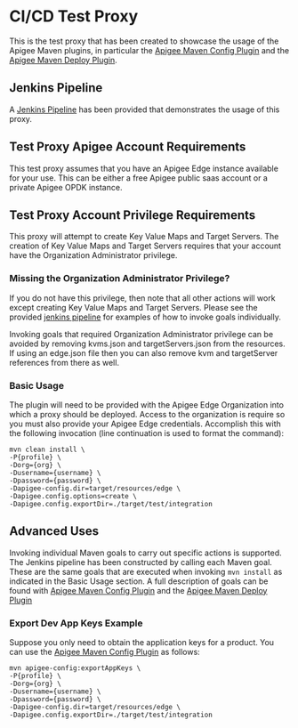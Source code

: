 # CI/CD Test Proxy
This is the test proxy that has been created to 
showcase the usage of the Apigee Maven plugins, 
in particular the [Apigee Maven Config Plugin](https://github.com/apigee/apigee-config-maven-plugin) 
and the [Apigee Maven Deploy Plugin](https://github.com/apigee/apigee-deploy-maven-plugin).
    
## Jenkins Pipeline
A [Jenkins Pipeline](README-JENKINSFILE.md) has been provided that demonstrates
the usage of this proxy.

## Test Proxy Apigee Account Requirements
This test proxy assumes that you have an Apigee Edge instance
available for your use. This can be either a free Apigee 
public saas account or a private Apigee OPDK instance.

## Test Proxy Account Privilege Requirements
This proxy will attempt to create Key Value Maps and Target
Servers. The creation of Key Value Maps and Target Servers
requires that your account have the Organization Administrator
privilege. 

### Missing the Organization Administrator Privilege?
If you do not have this privilege, then note that 
all other actions will work except creating Key Value Maps
and Target Servers. Please see the provided [jenkins pipeline](README-JENKINSFILE.md)
for examples of how to invoke goals individually. 

Invoking goals that required Organization Administrator privilege can 
be avoided by removing kvms.json and targetServers.json from 
the resources. If using an edge.json file then you can also remove kvm and 
targetServer references from there as well.

### Basic Usage
The plugin will need to be provided with the Apigee Edge 
Organization into which a proxy should be deployed. Access
to the organization is require so you must also provide 
your Apigee Edge credentials. Accomplish this with the 
following invocation (line continuation is used to format the command): 

    mvn clean install \
    -P{profile} \
    -Dorg={org} \
    -Dusername={username} \
    -Dpassword={password} \
    -Dapigee-config.dir=target/resources/edge \
    -Dapigee.config.options=create \
    -Dapigee.config.exportDir=./target/test/integration

## Advanced Uses
Invoking individual Maven goals to carry out specific actions is supported.
The Jenkins pipeline has been constructed by calling each Maven goal. These
are the same goals that are executed when invoking `mvn install` as indicated
in the Basic Usage section. A full description of goals can be found with
[Apigee Maven Config Plugin](https://github.com/apigee/apigee-config-maven-plugin) 
and the [Apigee Maven Deploy Plugin](https://github.com/apigee/apigee-deploy-maven-plugin)

### Export Dev App Keys Example
Suppose you only need to obtain the application keys for a product. You can 
use the [Apigee Maven Config Plugin](https://github.com/apigee/apigee-config-maven-plugin) 
as follows: 

    mvn apigee-config:exportAppKeys \
    -P{profile} \
    -Dorg={org} \
    -Dusername={username} \
    -Dpassword={password} \
    -Dapigee-config.dir=target/resources/edge \
    -Dapigee.config.exportDir=./target/test/integration
